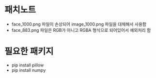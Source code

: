 # 패치노트
- face_1000.png 파일이 손상되어 image_1000.png 파일을 대체해서 사용함
- face_883.png 파일은 RGB가 아니고 RGBA 형식으로 되어있어서 예외처리 함

# 필요한 패키지
- pip install pillow
- pip install numpy